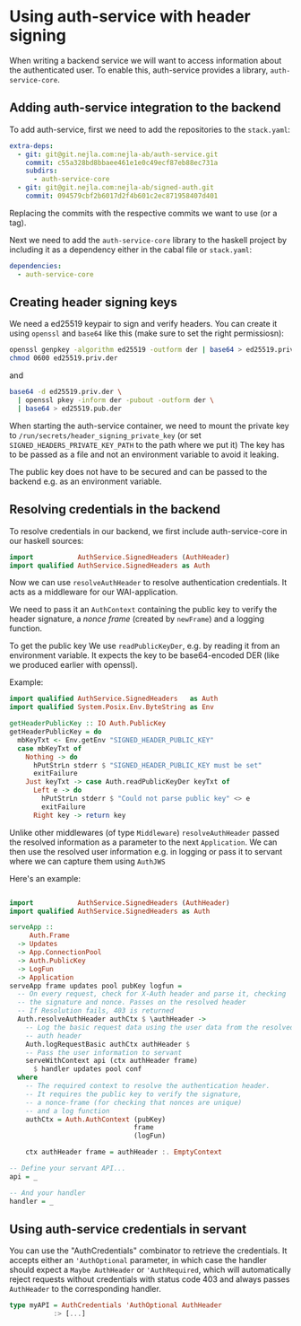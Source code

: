 # Using auth-service with header signing

When writing a backend service we will want to access information about the
authenticated user. To enable this, auth-service provides a library,
`auth-service-core`.

## Adding auth-service integration to the backend

To add auth-service, first we need to add the repositories to the `stack.yaml`:

```yaml
extra-deps:
  - git: git@git.nejla.com:nejla-ab/auth-service.git
    commit: c55a328bd8bbaee461e1e0c49ecf87eb88ec731a
    subdirs:
      - auth-service-core
  - git: git@git.nejla.com:nejla-ab/signed-auth.git
    commit: 094579cbf2b6017d2f4b601c2ec871958407d401
```

Replacing the commits with the respective commits we want to use (or a tag).

Next we need to add the `auth-service-core` library to the haskell project by
including it as a dependency either in the cabal file or `stack.yaml`:

```yaml
dependencies:
  - auth-service-core
```

## Creating header signing keys

We need a ed25519 keypair to sign and verify headers. You can create it using
`openssl` and `base64` like this (make sure to set the right permissiosn):

```sh
openssl genpkey -algorithm ed25519 -outform der | base64 > ed25519.priv.der
chmod 0600 ed25519.priv.der
```

and

```sh
base64 -d ed25519.priv.der \
  | openssl pkey -inform der -pubout -outform der \
  | base64 > ed25519.pub.der
```

When starting the auth-service container, we need to mount the private key to
`/run/secrets/header_signing_private_key` (or set
`SIGNED_HEADERS_PRIVATE_KEY_PATH` to the path where we put it)
The key has to be passed as a file and not an environment variable to avoid it leaking.

The public key does not have to be secured and can be passed to the backend
e.g. as an environment variable.


## Resolving credentials in the backend

To resolve credentials in our backend, we first include auth-service-core in our
haskell sources:

```haskell
import           AuthService.SignedHeaders (AuthHeader)
import qualified AuthService.SignedHeaders as Auth
```

Now we can use `resolveAuthHeader` to resolve authentication credentials. It
acts as a middleware for our WAI-application.

We need to pass it an `AuthContext` containing the public key to verify the
header signature, a *nonce frame* (created by `newFrame`) and a logging function.

To get the public key We use `readPublicKeyDer`, e.g. by reading it from an environment variable. It expects the key to be base64-encoded DER (like we produced earlier with openssl).

Example:

```haskell
import qualified AuthService.SignedHeaders   as Auth
import qualified System.Posix.Env.ByteString as Env

getHeaderPublicKey :: IO Auth.PublicKey
getHeaderPublicKey = do
  mbKeyTxt <- Env.getEnv "SIGNED_HEADER_PUBLIC_KEY"
  case mbKeyTxt of
    Nothing -> do
      hPutStrLn stderr $ "SIGNED_HEADER_PUBLIC_KEY must be set"
      exitFailure
    Just keyTxt -> case Auth.readPublicKeyDer keyTxt of
      Left e -> do
        hPutStrLn stderr $ "Could not parse public key" <> e
        exitFailure
      Right key -> return key

```

Unlike other middlewares (of type
`Middleware`) `resolveAuthHeader` passed the resolved information as a parameter to the next
`Application`. We can then use the resolved user information e.g. in logging or
pass it to servant where we can capture them using `AuthJWS`


Here's an example:


```haskell

import           AuthService.SignedHeaders (AuthHeader)
import qualified AuthService.SignedHeaders as Auth

serveApp ::
     Auth.Frame
  -> Updates
  -> App.ConnectionPool
  -> Auth.PublicKey
  -> LogFun
  -> Application
serveApp frame updates pool pubKey logfun =
  -- On every request, check for X-Auth header and parse it, checking
  -- the signature and nonce. Passes on the resolved header
  -- If Resolution fails, 403 is returned
  Auth.resolveAuthHeader authCtx $ \authHeader ->
    -- Log the basic request data using the user data from the resolved
    -- auth header
    Auth.logRequestBasic authCtx authHeader $
    -- Pass the user information to servant
    serveWithContext api (ctx authHeader frame)
      $ handler updates pool conf
  where
    -- The required context to resolve the authentication header.
    -- It requires the public key to verify the signature,
    -- a nonce-frame (for checking that nonces are unique)
    -- and a log function
    authCtx = Auth.AuthContext (pubKey)
                               frame
                               (logFun)

    ctx authHeader frame = authHeader :. EmptyContext

-- Define your servant API...
api = _

-- And your handler
handler = _
```

## Using auth-service credentials in servant

You can use the "AuthCredentials" combinator to retrieve the credentials. It
accepts either an `'AuthOptional` parameter, in which case the handler should
expect a `Maybe AuthHeader` or `'AuthRequired`, which will automatically reject
requests without credentials with status code 403 and always passes `AuthHeader`
to the corresponding handler.

```haskell
type myAPI = AuthCredentials 'AuthOptional AuthHeader
           :> [...]

```
